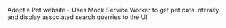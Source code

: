 Adopt a Pet website - Uses Mock Service Worker to get pet data interally and display associated search querries to the UI